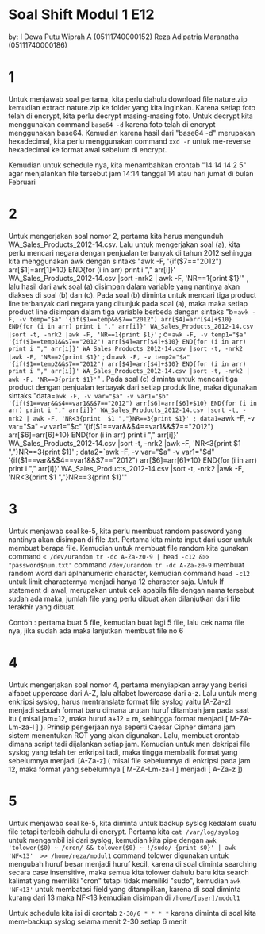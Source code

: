# Soal Shift Modul 1 E12
by: 
I Dewa Putu Wiprah A      (05111740000152)
Reza Adipatria Maranatha  (05111740000186)
# 1
Untuk menjawab soal pertama, kita perlu dahulu download file nature.zip kemudian extract nature.zip ke folder yang kita inginkan. Karena setiap foto telah di encrypt, kita perlu decrypt masing-masing foto. Untuk decrypt kita menggunakan command `base64 -d` karena foto telah di encrypt menggunakan base64. Kemudian karena hasil dari "base64 -d" merupakan hexadecimal, kita perlu menggunakan command `xxd -r` untuk me-reverse hexadecimal ke format awal sebelum di encrypt.

Kemudian untuk schedule nya, kita menambahkan crontab 
"14 14 14 2 5" agar menjalankan file tersebut jam 14:14 tanggal 14 atau hari jumat di bulan Februari
# 2
Untuk mengerjakan soal nomor 2, pertama kita harus mengunduh WA_Sales_Products_2012-14.csv. Lalu untuk mengerjakan soal (a), kita perlu mencari negara dengan penjualan terbanyak di tahun 2012 sehingga kita menggunakan awk dengan sintaks "awk -F, '{if($7=="2012") arr[$1]=arr[$1]+$10} END{for (i in arr) print i "," arr[i]}' WA_Sales_Products_2012-14.csv |sort -nrk2 | awk -F,  'NR==1{print $1}'" , lalu hasil dari awk soal (a) disimpan dalam variable yang nantinya akan diakses di soal (b) dan (c). Pada soal (b) diminta untuk mencari tiga product line terbanyak dari negara yang ditunjuk pada soal (a), maka maka setiap product line disimpan dalam tiga variable berbeda dengan sintaks "b=`awk -F, -v temp="$a" '{if($1==temp&&$7=="2012") arr[$4]=arr[$4]+$10} END{for (i in arr) print i "," arr[i]}' WA_Sales_Products_2012-14.csv |sort -t, -nrk2 |awk -F, 'NR==1{print $1}'` ; c=`awk -F, -v temp1="$a" '{if($1==temp1&&$7=="2012") arr[$4]=arr[$4]+$10} END{for (i in arr) print i "," arr[i]}' WA_Sales_Products_2012-14.csv |sort -t, -nrk2 |awk -F, 'NR==2{print $1}'` ; d=`awk -F, -v temp2="$a" '{if($1==temp2&&$7=="2012") arr[$4]=arr[$4]+$10} END{for (i in arr) print i "," arr[i]}' WA_Sales_Products_2012-14.csv |sort -t, -nrk2 | awk -F, 'NR==3{print $1}'`" . Pada soal (c) diminta untuk mencari tiga product dengan penjualan terbayak dari setiap produk line, maka digunakan sintaks "data=`awk -F, -v var="$a" -v var1="$b" '{if($1==var&&$4==var1&&$7=="2012") arr[$6]=arr[$6]+$10} END{for (i in arr) print i "," arr[i]}' WA_Sales_Products_2012-14.csv |sort -t, -nrk2 | awk -F, 'NR<3{print  $1 ","}NR==3{print $1}' ; data1=`awk -F, -v var="$a" -v var1="$c" '{if($1==var&&$4==var1&&$7=="2012") arr[$6]=arr[$6]+$10} END{for (i in arr) print i "," arr[i]}' WA_Sales_Products_2012-14.csv |sort -t, -nrk2 |awk -F, 'NR<3{print $1 ","}NR==3{print $1}' ; data2=`awk -F, -v var="$a" -v var1="$d" '{if($1==var&&$4==var1&&$7=="2012") arr[$6]=arr[$6]+$10} END{for (i in arr) print i "," arr[i]}' WA_Sales_Products_2012-14.csv |sort -t, -nrk2 |awk -F, 'NR<3{print $1 ","}NR==3{print $1}'"


# 3
Untuk menjawab soal ke-5, kita perlu membuat random password yang nantinya akan disimpan di file .txt. Pertama kita minta input dari user untuk membuat berapa file. Kemudian untuk membuat file random kita gunakan command `< /dev/urandom tr -dc A-Za-z0-9 | head -c12 &>> "password$num.txt"` command `/dev/urandom tr -dc A-Za-z0-9` membuat random word dari aplhanumeric character, kemudian command `head -c12` untuk limit characternya menjadi hanya 12 character saja. Untuk If statement di awal, merupakan untuk cek apabila file dengan nama tersebut sudah ada maka, jumlah file yang perlu dibuat akan dilanjutkan dari file terakhir yang dibuat. 

Contoh : pertama buat 5 file, kemudian buat lagi 5 file, lalu cek nama file nya, jika sudah ada maka lanjutkan membuat file no 6

# 4
Untuk mengerjakan soal nomor 4, pertama menyiapkan array yang berisi alfabet uppercase dari A-Z, lalu alfabet lowercase dari a-z. Lalu untuk meng enkripsi syslog, harus mentranslate format file syslog yaitu [A-Za-z] menjadi sebuah format baru dimana urutan huruf ditambah jam pada saat itu ( misal jam=12, maka huruf a+12 = m, sehingga format menjadi [ M-ZA-Lm-za-l ] ). Prinsip pengerjaan nya seperti Caesar Cipher dimana jam sistem menentukan ROT yang akan digunakan. Lalu, membuat crontab dimana script tadi dijalankan setiap jam. Kemudian untuk men dekripsi file syslog yang telah ter enkripsi tadi, maka tingga membalik format yang sebelumnya menjadi [A-Za-z] ( misal file sebelumnya di enkripsi pada jam 12, maka format yang sebelumnya [ M-ZA-Lm-za-l ] menjadi [ A-Za-z ]) 

# 5
Untuk menjawab soal ke-5, kita diminta untuk backup syslog kedalam suatu file tetapi terlebih dahulu di encrypt. Pertama kita `cat /var/log/syslog` untuk mengambil isi dari syslog, kemudian kita pipe dengan `awk 'tolower($0) ~ /cron/ && tolower($0) ~ !/sudo/ {print $0}' | awk 'NF<13'  >> /home/reza/modul1` command tolower digunakan untuk mengubah huruf besar menjadi huruf kecil, karena di soal diminta searching secara case insensitive, maka semua kita tolower dahulu baru kita search kalimat yang memiliki "cron" tetapi tidak memiliki "sudo", kemudian `awk 'NF<13'` untuk membatasi field yang ditampilkan, karena di soal diminta kurang dari 13 maka NF<13 kemudian disimpan di `/home/[user]/modul1`

Untuk schedule kita isi di crontab `2-30/6 * * * *` karena diminta di soal kita mem-backup syslog selama menit 2-30 setiap 6 menit 
